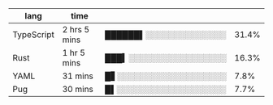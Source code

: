 | lang        | time           |                       |        |
| ----------- | -------------- | --------------------- | ------ |
| TypeScript  | 2 hrs 5 mins   | ██████▌░░░░░░░░░░░░░░ |  31.4% |
| Rust        | 1 hr 5 mins    | ███▍░░░░░░░░░░░░░░░░░ |  16.3% |
| YAML        | 31 mins        | █▋░░░░░░░░░░░░░░░░░░░ |   7.8% |
| Pug         | 30 mins        | █▌░░░░░░░░░░░░░░░░░░░ |   7.7% |